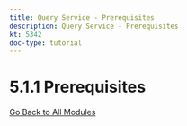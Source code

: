 ```yaml
---
title: Query Service - Prerequisites
description: Query Service - Prerequisites
kt: 5342
doc-type: tutorial
---
```

# 5.1.1 Prerequisites

[Go Back to All Modules](../../../overview.md)
